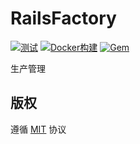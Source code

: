 # RailsFactory

[![测试](https://github.com/work-design/rails_factory/actions/workflows/test.yml/badge.svg)](https://github.com/work-design/rails_factory/actions/workflows/test.yml)
[![Docker构建](https://github.com/work-design/rails_factory/actions/workflows/cd.yml/badge.svg)](https://github.com/work-design/rails_factory/actions/workflows/cd.yml)
[![Gem](https://github.com/work-design/rails_factory/actions/workflows/gempush.yml/badge.svg)](https://github.com/work-design/rails_factory/actions/workflows/gempush.yml)

生产管理

## 版权
遵循 [MIT](LICENSE) 协议
